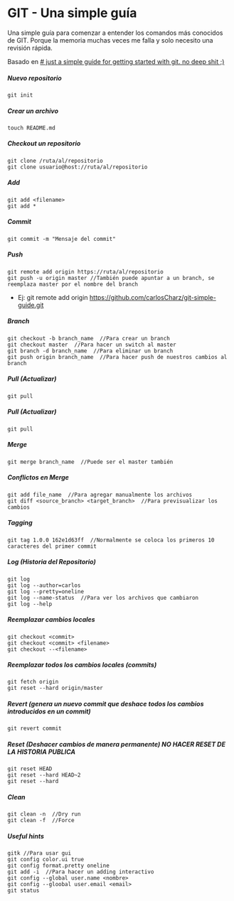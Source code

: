 GIT - Una simple guía
================

Una simple guía para comenzar a entender los comandos más conocidos de GIT. Porque la memoria muchas veces me falla y solo necesito una revisión rápida.

Basado en [# just a simple guide for getting started with git. no deep shit ;)](http://rogerdudler.github.io/git-guide/)

##### Nuevo repositorio

```git
git init
```

##### Crear un archivo

```git
touch README.md
```

##### Checkout un repositorio

```git
git clone /ruta/al/repositorio
git clone usuario@host://ruta/al/repositorio
```


##### Add

```git
git add <filename>
git add *
```

##### Commit

```git
git commit -m "Mensaje del commit"
```

##### Push

```git
git remote add origin https://ruta/al/repositorio
git push -u origin master //También puede apuntar a un branch, se reemplaza master por el nombre del branch
```
* Ej: git remote add origin https://github.com/carlosCharz/git-simple-guide.git


##### Branch

```git
git checkout -b branch_name  //Para crear un branch
git checkout master  //Para hacer un switch al master
git branch -d branch_name  //Para eliminar un branch
git push origin branch_name  //Para hacer push de nuestros cambios al branch
```

##### Pull (Actualizar)

```git
git pull
```


##### Pull (Actualizar)

```git
git pull
```


##### Merge

```git
git merge branch_name  //Puede ser el master también
```


##### Conflictos en Merge

```git
git add file_name  //Para agregar manualmente los archivos
git diff <source_branch> <target_branch>  //Para previsualizar los cambios
```


##### Tagging

```git
git tag 1.0.0 162e1d63ff  //Normalmente se coloca los primeros 10 caracteres del primer commit
```


##### Log (Historia del Repositorio)

```git
git log
git log --author=carlos
git log --pretty=oneline
git log --name-status  //Para ver los archivos que cambiaron
git log --help
```


##### Reemplazar cambios locales

```git
git checkout <commit>
git checkout <commit> <filename>
git checkout --<filename>
```


##### Reemplazar todos los cambios locales (commits)

```git
git fetch origin
git reset --hard origin/master
```


##### Revert (genera un nuevo commit que deshace todos los cambios introducidos en un commit)

```git
git revert commit
```


##### Reset (Deshacer cambios de manera permanente) NO HACER RESET DE LA HISTORIA PUBLICA

```git
git reset HEAD
git reset --hard HEAD~2
git reset --hard
```


##### Clean

```git
git clean -n  //Dry run
git clean -f  //Force
```


##### Useful hints

```git
gitk //Para usar gui
git config color.ui true
git config format.pretty oneline
git add -i  //Para hacer un adding interactivo
git config --global user.name <nombre>
git config --gloobal user.email <email>
git status
```
